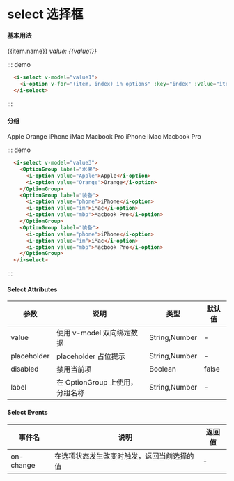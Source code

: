 # select 选择框

#### 基本用法

<div class="demo-block">
  <i-select v-model="value1">
    <i-option v-for="(item, index) in options" :key="index" :value="item.value">{{item.name}}<i-option>
  </i-select>
  <em>value:  {{value1}}</em>
</div>

::: demo

```html
  <i-select v-model="value1">
    <i-option v-for="(item, index) in options" :key="index" :value="item.value">{{item.name}}<i-option>
  </i-select>
```

:::

#### 分组

<div class="demo-block">
  <i-select v-model="value3">
    <OptionGroup label="水果">
      <i-option value="Apple">Apple</i-option>
      <i-option value="Orange">Orange</i-option>
    </OptionGroup>
    <OptionGroup label="装备">
      <i-option value="phone">iPhone</i-option>
      <i-option value="im">iMac</i-option>
      <i-option value="mbp">Macbook Pro</i-option>
    </OptionGroup>
    <OptionGroup label="装备">
      <i-option value="phone">iPhone</i-option>
      <i-option value="im">iMac</i-option>
      <i-option value="mbp">Macbook Pro</i-option>
    </OptionGroup>
  </i-select>
  
</div>

::: demo

```html
  <i-select v-model="value3">
    <OptionGroup label="水果">
      <i-option value="Apple">Apple</i-option>
      <i-option value="Orange">Orange</i-option>
    </OptionGroup>
    <OptionGroup label="装备">
      <i-option value="phone">iPhone</i-option>
      <i-option value="im">iMac</i-option>
      <i-option value="mbp">Macbook Pro</i-option>
    </OptionGroup>
    <OptionGroup label="装备">
      <i-option value="phone">iPhone</i-option>
      <i-option value="im">iMac</i-option>
      <i-option value="mbp">Macbook Pro</i-option>
    </OptionGroup>
  </i-select>
```

:::

<script>
export default {
  data(){
    return {
      value1: '',
      value2: true,
      value3: '',
      options: [
        {
          name:'Apple',
          value:'Apple',
        },
        {
          name:'Banana',
          value:'Banana',
        },
        {
          name:'Orange',
          value:'Orange',
        },
        {
          name:'Mango',
          value:'Mango',
        },
      ],
    }
  },
  methods:{
    fn(){
      alert(this.value)
    }
  }
}
</script>

#### Select Attributes

| 参数        | 说明                            | 类型          | 默认值 |
| ----------- | ------------------------------- | ------------- | ------ |
| value       | 使用 v-model 双向绑定数据       | String,Number | -      |
| placeholder | placeholder 占位提示            | String,Number | -      |
| disabled    | 禁用当前项                      | Boolean       | false  |
| label       | 在 OptionGroup 上使用，分组名称 | String,Number | -      |

#### Select Events

| 事件名    | 说明                                       | 返回值 |
| --------- | ------------------------------------------ | ------ |
| on-change | 在选项状态发生改变时触发，返回当前选择的值 | -      |
